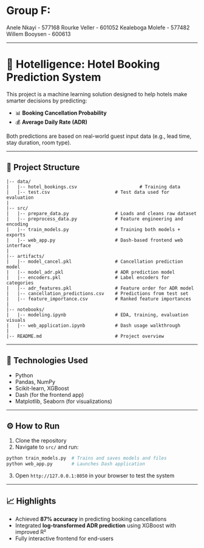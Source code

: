 # Group F:

Anele Nkayi - 577168
Rourke Veller - 601052
Kealeboga Molefe - 577482
Willem Booysen - 600613

---

# 🏨 Hotelligence: Hotel Booking Prediction System

This project is a machine learning solution designed to help hotels make smarter decisions by predicting:

- 📊 **Booking Cancellation Probability**
- 💰 **Average Daily Rate (ADR)**

Both predictions are based on real-world guest input data (e.g., lead time, stay duration, room type).

---

## 📁 Project Structure
```
|-- data/
|   |-- hotel_bookings.csv                       # Training data
|   |-- test.csv                        # Test data used for evaluation
|
|-- src/
|   |-- prepare_data.py                 # Loads and cleans raw dataset
|   |-- preprocess_data.py              # Feature engineering and encoding
|   |-- train_models.py                 # Training both models + exports
|   |-- web_app.py                      # Dash-based frontend web interface
|
|-- artifacts/
|   |-- model_cancel.pkl                # Cancellation prediction model
|   |-- model_adr.pkl                   # ADR prediction model
|   |-- encoders.pkl                    # Label encoders for categories
|   |-- adr_features.pkl                # Feature order for ADR model
|   |-- cancellation_predictions.csv    # Predictions from test set
|   |-- feature_importance.csv          # Ranked feature importances
|
|-- notebooks/
|   |-- modeling.ipynb                  # EDA, training, evaluation visuals
|   |-- web_application.ipynb           # Dash usage walkthrough
|
|-- README.md                           # Project overview
```

---

## 🔧 Technologies Used
- Python
- Pandas, NumPy
- Scikit-learn, XGBoost
- Dash (for the frontend app)
- Matplotlib, Seaborn (for visualizations)

---

## ⚙️ How to Run
1. Clone the repository
2. Navigate to `src/` and run:
```bash
python train_models.py  # Trains and saves models and files
python web_app.py       # Launches Dash application
```
3. Open `http://127.0.0.1:8050` in your browser to test the system

---

## 📈 Highlights
- Achieved **87% accuracy** in predicting booking cancellations
- Integrated **log-transformed ADR prediction** using XGBoost with improved R²
- Fully interactive frontend for end-users